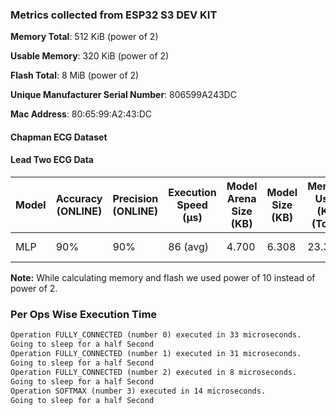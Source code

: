 ### Metrics collected from ESP32 S3 DEV KIT

**Memory Total**: 512 KiB (power of 2)

**Usable Memory**: 320 KiB (power of 2)

**Flash Total**: 8 MiB  (power of 2)

**Unique Manufacturer Serial Number**: 806599A243DC

**Mac Address**: 80:65:99:A2:43:DC

#### Chapman ECG Dataset

#### Lead Two ECG Data

| Model | Accuracy (ONLINE) | Precision (ONLINE) | Execution Speed (&mu;s) | Model Arena Size (KB) | Model Size (KB) | Memory Used (KB) (Total) | Flash Size (KB) (Total) | Power consumption | Frequency (DFS OFF) |
|-------|-------------------|--------------------|-------------------------|-----------------------|-----------------|--------------------------|-------------------------|-------------------|---------------------|
| MLP   | 90%               | 90%                | 86  (avg)               | 4.700                 | 6.308           | 23.332                   | 314.449                 | 138 mW (avg)      | 240  MHz (avg)      |

**Note:** While calculating memory and flash we used power of 10 instead of power of 2.

### Per Ops Wise Execution Time

```txt
Operation FULLY_CONNECTED (number 0) executed in 33 microseconds.
Going to sleep for a half Second
Operation FULLY_CONNECTED (number 1) executed in 31 microseconds.
Going to sleep for a half Second
Operation FULLY_CONNECTED (number 2) executed in 8 microseconds.
Going to sleep for a half Second
Operation SOFTMAX (number 3) executed in 14 microseconds.
Going to sleep for a half Second
```

